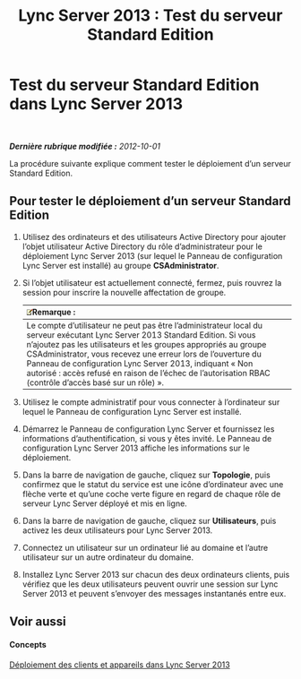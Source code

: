 ﻿---
title: 'Lync Server 2013 : Test du serveur Standard Edition'
TOCTitle: Test du serveur Standard Edition
ms:assetid: b6ef67bb-9665-43e4-b8b3-eac8898eebf6
ms:mtpsurl: https://technet.microsoft.com/fr-fr/library/Gg412890(v=OCS.15)
ms:contentKeyID: 49298622
ms.date: 05/20/2016
mtps_version: v=OCS.15
ms.translationtype: HT
---

# Test du serveur Standard Edition dans Lync Server 2013

 

_**Dernière rubrique modifiée :** 2012-10-01_

La procédure suivante explique comment tester le déploiement d’un serveur Standard Edition.

## Pour tester le déploiement d’un serveur Standard Edition

1.  Utilisez des ordinateurs et des utilisateurs Active Directory pour ajouter l’objet utilisateur Active Directory du rôle d’administrateur pour le déploiement Lync Server 2013 (sur lequel le Panneau de configuration Lync Server est installé) au groupe **CSAdministrator**.

2.  Si l’objet utilisateur est actuellement connecté, fermez, puis rouvrez la session pour inscrire la nouvelle affectation de groupe.
    
    <table>
    <thead>
    <tr class="header">
    <th><img src="images/Gg398920.note(OCS.15).gif" title="note" alt="note" />Remarque :</th>
    </tr>
    </thead>
    <tbody>
    <tr class="odd">
    <td>Le compte d’utilisateur ne peut pas être l’administrateur local du serveur exécutant Lync Server 2013 Standard Edition. Si vous n’ajoutez pas les utilisateurs et les groupes appropriés au groupe CSAdministrator, vous recevez une erreur lors de l’ouverture du Panneau de configuration Lync Server 2013, indiquant « Non autorisé : accès refusé en raison de l’échec de l’autorisation RBAC (contrôle d’accès basé sur un rôle) ».</td>
    </tr>
    </tbody>
    </table>


3.  Utilisez le compte administratif pour vous connecter à l’ordinateur sur lequel le Panneau de configuration Lync Server est installé.

4.  Démarrez le Panneau de configuration Lync Server et fournissez les informations d’authentification, si vous y êtes invité. Le Panneau de configuration Lync Server 2013 affiche les informations sur le déploiement.

5.  Dans la barre de navigation de gauche, cliquez sur **Topologie**, puis confirmez que le statut du service est une icône d’ordinateur avec une flèche verte et qu’une coche verte figure en regard de chaque rôle de serveur Lync Server déployé et mis en ligne.

6.  Dans la barre de navigation de gauche, cliquez sur **Utilisateurs**, puis activez les deux utilisateurs pour Lync Server 2013.

7.  Connectez un utilisateur sur un ordinateur lié au domaine et l’autre utilisateur sur un autre ordinateur du domaine.

8.  Installez Lync Server 2013 sur chacun des deux ordinateurs clients, puis vérifiez que les deux utilisateurs peuvent ouvrir une session sur Lync Server 2013 et peuvent s’envoyer des messages instantanés entre eux.

## Voir aussi

#### Concepts

[Déploiement des clients et appareils dans Lync Server 2013](lync-server-2013-deploying-clients-and-devices.md)


